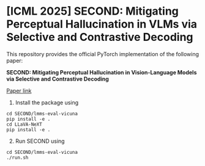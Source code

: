 # [ICML 2025] SECOND: Mitigating Perceptual Hallucination in VLMs via Selective and Contrastive Decoding
This repository provides the official PyTorch implementation of the following paper:

**SECOND: Mitigating Perceptual Hallucination in Vision-Language Models via Selective and Contrastive Decoding**

[Paper link](https://arxiv.org/abs/2506.08391)


1. Install the package using
<pre><code>cd SECOND/lmms-eval-vicuna
pip install -e .
cd LLaVA-NeXT
pip install -e .
</code></pre>


2. Run SECOND using
<pre><code>cd SECOND/lmms-eval-vicuna
./run.sh
</code></pre>
